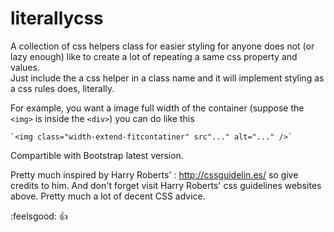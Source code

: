 # literallycss
A collection of css helpers class for easier styling for anyone does not (or lazy enough) like to create a lot of repeating a same css property and values.  
Just include the a css helper in a class name and it will implement styling as a css rules does, literally. 
	
For example, you want a image full width of the container (suppose the `<img>` is inside the `<div>`) you can do like this
	
	`<img class="width-extend-fitcontatiner" src"..." alt="..." />`
	
Compartible with Bootstrap latest version.
	
Pretty much inspired by Harry Roberts' : http://cssguidelin.es/ so give credits to him. And don't forget visit Harry Roberts' css guidelines websites above. Pretty much a lot of decent CSS advice.

:feelsgood: :+1:

